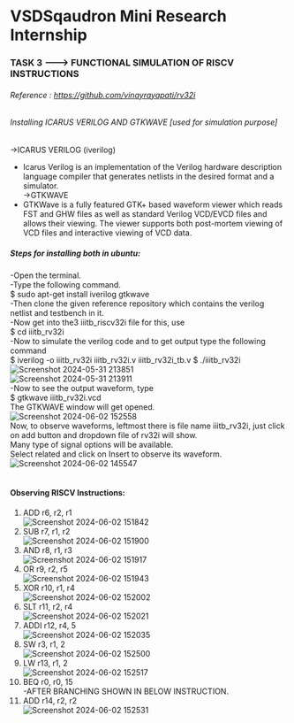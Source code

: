 # VSDSqaudron Mini Research Internship
### TASK 3 ---> FUNCTIONAL SIMULATION OF RISCV INSTRUCTIONS
###### Reference : https://github.com/vinayrayapati/rv32i
###### Installing ICARUS VERILOG AND GTKWAVE [used for simulation purpose]
->ICARUS VERILOG (iverilog)
 - Icarus Verilog is an implementation of the Verilog hardware description language compiler that generates netlists in the desired format and a simulator.<br/>
->GTKWAVE<br/>
 - GTKWave is a fully featured GTK+ based waveform viewer which reads FST and GHW files as well as standard Verilog VCD/EVCD files and allows their viewing. The viewer supports both post-mortem viewing of VCD files and interactive viewing of VCD data.<br/>
##### Steps for installing both in ubuntu:<br/>
-Open the terminal.<br/>
-Type the following command.<br/>
$ sudo apt-get install iverilog gtkwave<br/>
-Then clone the given reference repository which contains the verilog netlist and testbench in it.<br/>
-Now get into the3 iiitb_riscv32i file for this, use <br/> $ cd iiitb_rv32i<br/>
-Now to simulate the verilog code and to get output type the following command<br/>
 $ iverilog -o iiitb_rv32i iiitb_rv32i.v iiitb_rv32i_tb.v
 $ ./iiitb_rv32i
![Screenshot 2024-05-31 213851](https://github.com/nisarg-patel-24/VSDSquadron-Mini-Research-Internship/assets/167600511/0fd162ea-f995-45f1-8c0a-09899dc34150)<br/>
![Screenshot 2024-05-31 213911](https://github.com/nisarg-patel-24/VSDSquadron-Mini-Research-Internship/assets/167600511/695cfe2f-ae2c-457e-bb08-4e863d5095ce)<br/>
-Now to see the output waveform, type <br/>
 $ gtkwave iiitb_rv32i.vcd<br/>
The GTKWAVE window will get opened.<br/>
 ![Screenshot 2024-06-02 152558](https://github.com/nisarg-patel-24/VSDSquadron-Mini-Research-Internship/assets/167600511/d7e10424-ccb5-4bb7-a4ce-2b3cb9475e4b)<br/>
Now, to observe waveforms, leftmost there is file name iiitb_rv32i, just click on add button and dropdown file of rv32i will show.<br/>
Many type of signal options will be available.<br/>
Select related and click on Insert to observe its waveform.<br/>
![Screenshot 2024-06-02 145547](https://github.com/nisarg-patel-24/VSDSquadron-Mini-Research-Internship/assets/167600511/e736322d-3ca5-4c78-b7e6-39b06af7eb1a)<br/><br/>

 #### Observing RISCV Instructions:
 1. ADD r6, r2, r1<br/>
 ![Screenshot 2024-06-02 151842](https://github.com/nisarg-patel-24/VSDSquadron-Mini-Research-Internship/assets/167600511/1cdded12-e320-4183-8991-e814dacdc585)<br/>
 2. SUB r7, r1, r2<br/>
 ![Screenshot 2024-06-02 151900](https://github.com/nisarg-patel-24/VSDSquadron-Mini-Research-Internship/assets/167600511/3bba8331-059d-479e-9ffb-824b20eb35eb)<br/>
 3. AND r8, r1, r3<br/>
 ![Screenshot 2024-06-02 151917](https://github.com/nisarg-patel-24/VSDSquadron-Mini-Research-Internship/assets/167600511/b4cbe70c-70e2-40dd-854d-8f390fe52bbd)<br/>
 4. OR r9, r2, r5<br/>
 ![Screenshot 2024-06-02 151943](https://github.com/nisarg-patel-24/VSDSquadron-Mini-Research-Internship/assets/167600511/f2da0ab5-2a7f-41ca-81c4-f81b227d3834)<br/>
 5. XOR r10, r1, r4<br/>
![Screenshot 2024-06-02 152002](https://github.com/nisarg-patel-24/VSDSquadron-Mini-Research-Internship/assets/167600511/95f740e0-7d9d-4368-82c0-e4456bc3b741)<br/>
 6. SLT r11, r2, r4<br/>
  ![Screenshot 2024-06-02 152021](https://github.com/nisarg-patel-24/VSDSquadron-Mini-Research-Internship/assets/167600511/026ef41f-bf9a-4c44-9eb1-5e6b04466e08)<br/>
 7. ADDI r12, r4, 5<br/>
 ![Screenshot 2024-06-02 152035](https://github.com/nisarg-patel-24/VSDSquadron-Mini-Research-Internship/assets/167600511/8b915532-2dfd-4d12-9af2-352752477cfa)<br/>
 8. SW r3, r1, 2<br/>
 ![Screenshot 2024-06-02 152500](https://github.com/nisarg-patel-24/VSDSquadron-Mini-Research-Internship/assets/167600511/398623af-3253-490d-8cdd-daf52b1741b9)<br/>
 9. LW r13, r1, 2<br/>
 ![Screenshot 2024-06-02 152517](https://github.com/nisarg-patel-24/VSDSquadron-Mini-Research-Internship/assets/167600511/6ec16b77-2ab3-4d15-946d-68df61d26460)<br/>
10. BEQ r0, r0, 15<br/>
-AFTER BRANCHING SHOWN IN BELOW INSTRUCTION.
11. ADD r14, r2, r2<br/>
 ![Screenshot 2024-06-02 152531](https://github.com/nisarg-patel-24/VSDSquadron-Mini-Research-Internship/assets/167600511/76d86665-6256-468f-85d0-77bcce7d2967)<br/>
